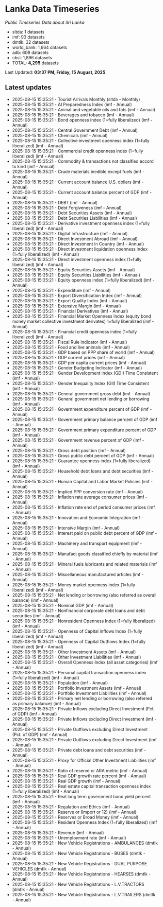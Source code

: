 # Lanka Data Timeseries
*Public Timeseries Data about Sri Lanka*

* sltda: 1 datasets
* imf: 93 datasets
* dmtlk: 32 datasets
* world_bank: 1,664 datasets
* adb: 609 datasets
* cbsl: 1,896 datasets
* TOTAL: **4,295** datasets

Last Updated: **03:37 PM, Friday, 15 August, 2025**

## Latest updates

* 2025-08-15 15:35:21 - Tourist Arrivals Monthly (sltda - Monthly)
* 2025-08-15 15:35:21 - AI Preparedness Index (imf - Annual)
* 2025-08-15 15:35:21 - Animal and vegetable oils and fats (imf - Annual)
* 2025-08-15 15:35:21 - Beverages and tobacco (imf - Annual)
* 2025-08-15 15:35:21 - Bond openness index (1=fully liberalized) (imf - Annual)
* 2025-08-15 15:35:21 - Central Government Debt (imf - Annual)
* 2025-08-15 15:35:21 - Chemicals (imf - Annual)
* 2025-08-15 15:35:21 - Collective investment openness index (1=fully liberalized) (imf - Annual)
* 2025-08-15 15:35:21 - Commercial credit openness index (1=fully liberalized) (imf - Annual)
* 2025-08-15 15:35:21 - Commodity & transactions not classified accord to kind (imf - Annual)
* 2025-08-15 15:35:21 - Crude materials inedible except fuels (imf - Annual)
* 2025-08-15 15:35:21 - Current account balance U.S. dollars (imf - Annual)
* 2025-08-15 15:35:21 - Current account balance percent of GDP (imf - Annual)
* 2025-08-15 15:35:21 - DEBT (imf - Annual)
* 2025-08-15 15:35:21 - Debt Forgiveness (imf - Annual)
* 2025-08-15 15:35:21 - Debt Securities Assets (imf - Annual)
* 2025-08-15 15:35:21 - Debt Securities Liabilities (imf - Annual)
* 2025-08-15 15:35:21 - Derivative investment openness index (1=fully liberalized) (imf - Annual)
* 2025-08-15 15:35:21 - Digital Infrastructure (imf - Annual)
* 2025-08-15 15:35:21 - Direct Investment Abroad (imf - Annual)
* 2025-08-15 15:35:21 - Direct Investment In Country (imf - Annual)
* 2025-08-15 15:35:21 - Direct investment liquidation openness index (1=fully liberalized) (imf - Annual)
* 2025-08-15 15:35:21 - Direct investment openness index (1=fully liberalized) (imf - Annual)
* 2025-08-15 15:35:21 - Equity Securities Assets (imf - Annual)
* 2025-08-15 15:35:21 - Equity Securities Liabilities (imf - Annual)
* 2025-08-15 15:35:21 - Equity openness index (1=fully liberalized) (imf - Annual)
* 2025-08-15 15:35:21 - Expenditure (imf - Annual)
* 2025-08-15 15:35:21 - Export Diversification Index (imf - Annual)
* 2025-08-15 15:35:21 - Export Quality Index (imf - Annual)
* 2025-08-15 15:35:21 - Extensive Margin (imf - Annual)
* 2025-08-15 15:35:21 - Financial Derivatives (imf - Annual)
* 2025-08-15 15:35:21 - Financial Market Openness Index (equity bond money market collective investment derivates) 1=fully liberalized (imf - Annual)
* 2025-08-15 15:35:21 - Financial credit openness index (1=fully liberalized) (imf - Annual)
* 2025-08-15 15:35:21 - Fiscal Rule Indicator (imf - Annual)
* 2025-08-15 15:35:21 - Food and live animals (imf - Annual)
* 2025-08-15 15:35:21 - GDP based on PPP share of world (imf - Annual)
* 2025-08-15 15:35:21 - GDP current prices (imf - Annual)
* 2025-08-15 15:35:21 - GDP per capita current prices (imf - Annual)
* 2025-08-15 15:35:21 - Gender Budgeting Indicator (imf - Annual)
* 2025-08-15 15:35:21 - Gender Development Index (GDI) Time Consistent (imf - Annual)
* 2025-08-15 15:35:21 - Gender Inequality Index (GII) Time Consistent (imf - Annual)
* 2025-08-15 15:35:21 - General government gross debt (imf - Annual)
* 2025-08-15 15:35:21 - General government net lending or borrowing (imf - Annual)
* 2025-08-15 15:35:21 - Government expenditure percent of GDP (imf - Annual)
* 2025-08-15 15:35:21 - Government primary balance percent of GDP (imf - Annual)
* 2025-08-15 15:35:21 - Government primary expenditure percent of GDP (imf - Annual)
* 2025-08-15 15:35:21 - Government revenue percent of GDP (imf - Annual)
* 2025-08-15 15:35:21 - Gross debt position (imf - Annual)
* 2025-08-15 15:35:21 - Gross public debt percent of GDP (imf - Annual)
* 2025-08-15 15:35:21 - Guarantee openness index (1=fully liberalized) (imf - Annual)
* 2025-08-15 15:35:21 - Household debt loans and debt securities (imf - Annual)
* 2025-08-15 15:35:21 - Human Capital and Labor Market Policies (imf - Annual)
* 2025-08-15 15:35:21 - Implied PPP conversion rate (imf - Annual)
* 2025-08-15 15:35:21 - Inflation rate average consumer prices (imf - Annual)
* 2025-08-15 15:35:21 - Inflation rate end of period consumer prices (imf - Annual)
* 2025-08-15 15:35:21 - Innovation and Economic Integration (imf - Annual)
* 2025-08-15 15:35:21 - Intensive Margin (imf - Annual)
* 2025-08-15 15:35:21 - Interest paid on public debt percent of GDP (imf - Annual)
* 2025-08-15 15:35:21 - Machinery and transport equipment (imf - Annual)
* 2025-08-15 15:35:21 - Manufact goods classified chiefly by material (imf - Annual)
* 2025-08-15 15:35:21 - Mineral fuels lubricants and related materials (imf - Annual)
* 2025-08-15 15:35:21 - Miscellaneous manufactured articles (imf - Annual)
* 2025-08-15 15:35:21 - Money market openness index (1=fully liberalized) (imf - Annual)
* 2025-08-15 15:35:21 - Net lending or borrowing (also referred as overall balance) (imf - Annual)
* 2025-08-15 15:35:21 - Nominal GDP (imf - Annual)
* 2025-08-15 15:35:21 - Nonfinancial corporate debt loans and debt securities (imf - Annual)
* 2025-08-15 15:35:21 - Nonresident Openness Index (1=fully liberalized) (imf - Annual)
* 2025-08-15 15:35:21 - Openness of Capital Inflows Index (1=fully liberalized) (imf - Annual)
* 2025-08-15 15:35:21 - Openness of Capital Outflows Index (1=fully liberalized) (imf - Annual)
* 2025-08-15 15:35:21 - Other Investment Assets (imf - Annual)
* 2025-08-15 15:35:21 - Other Investment Liabilities (imf - Annual)
* 2025-08-15 15:35:21 - Overall Openness Index (all asset categories) (imf - Annual)
* 2025-08-15 15:35:21 - Personal capital transaction openness index (1=fully liberalized) (imf - Annual)
* 2025-08-15 15:35:21 - Population (imf - Annual)
* 2025-08-15 15:35:21 - Portfolio Investment Assets (imf - Annual)
* 2025-08-15 15:35:21 - Portfolio Investment Liabilities (imf - Annual)
* 2025-08-15 15:35:21 - Primary net lending or borrowing (also referred as primary balance) (imf - Annual)
* 2025-08-15 15:35:21 - Private Inflows excluding Direct Investment (Pct. of GDP) (imf - Annual)
* 2025-08-15 15:35:21 - Private Inflows excluding Direct Investment (imf - Annual)
* 2025-08-15 15:35:21 - Private Outflows excluding Direct Investment (Pct. of GDP) (imf - Annual)
* 2025-08-15 15:35:21 - Private Outflows excluding Direct Investment (imf - Annual)
* 2025-08-15 15:35:21 - Private debt loans and debt securities (imf - Annual)
* 2025-08-15 15:35:21 - Proxy for Official Other Investment Liabilities (imf - Annual)
* 2025-08-15 15:35:21 - Ratio of reserve or ARA metric (imf - Annual)
* 2025-08-15 15:35:21 - Real GDP growth rate percent (imf - Annual)
* 2025-08-15 15:35:21 - Real GDP growth (imf - Annual)
* 2025-08-15 15:35:21 - Real estate capital transaction openness index (1=fully liberalized) (imf - Annual)
* 2025-08-15 15:35:21 - Real long term government bond yield percent (imf - Annual)
* 2025-08-15 15:35:21 - Regulation and Ethics (imf - Annual)
* 2025-08-15 15:35:21 - Reserve or (Import or 12) (imf - Annual)
* 2025-08-15 15:35:21 - Reserves or Broad Money (imf - Annual)
* 2025-08-15 15:35:21 - Resident Openness Index (1=fully liberalized) (imf - Annual)
* 2025-08-15 15:35:21 - Revenue (imf - Annual)
* 2025-08-15 15:35:21 - Unemployment rate (imf - Annual)
* 2025-08-15 15:35:21 - New Vehicle Registrations - AMBULANCES (dmtlk - Annual)
* 2025-08-15 15:35:21 - New Vehicle Registrations - BUSES (dmtlk - Annual)
* 2025-08-15 15:35:21 - New Vehicle Registrations - DUAL PURPOSE VEHICLES (dmtlk - Annual)
* 2025-08-15 15:35:21 - New Vehicle Registrations - HEARSES (dmtlk - Annual)
* 2025-08-15 15:35:21 - New Vehicle Registrations - L.V.TRACTORS (dmtlk - Annual)
* 2025-08-15 15:35:21 - New Vehicle Registrations - L.V.TRAILERS (dmtlk - Annual)